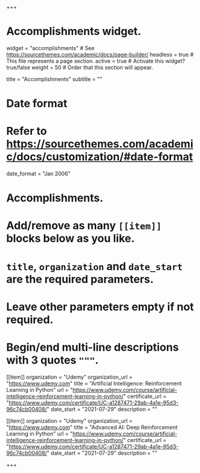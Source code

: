 +++
# Accomplishments widget.
widget = "accomplishments"  # See https://sourcethemes.com/academic/docs/page-builder/
headless = true  # This file represents a page section.
active = true  # Activate this widget? true/false
weight = 50  # Order that this section will appear.

title = "Accomplish&shy;ments"
subtitle = ""

# Date format
#   Refer to https://sourcethemes.com/academic/docs/customization/#date-format
date_format = "Jan 2006"

# Accomplishments.
#   Add/remove as many `[[item]]` blocks below as you like.
#   `title`, `organization` and `date_start` are the required parameters.
#   Leave other parameters empty if not required.
#   Begin/end multi-line descriptions with 3 quotes `"""`.

[[item]]
  organization = "Udemy"
  organization_url = "https://www.udemy.com"
  title = "Artificial Intelligence: Reinforcement Learning in Python"
  url = "https://www.udemy.com/course/artificial-intelligence-reinforcement-learning-in-python/"
  certificate_url = "https://www.udemy.com/certificate/UC-a1287471-29ab-4a1e-95d3-96c74cb00408/"
  date_start = "2021-07-29"
  description = ""
  
[[item]]
  organization = "Udemy"
  organization_url = "https://www.udemy.com"
  title = "Advanced AI: Deep Reinforcement Learning in Python"
  url = "https://www.udemy.com/course/artificial-intelligence-reinforcement-learning-in-python/"
  certificate_url = "https://www.udemy.com/certificate/UC-a1287471-29ab-4a1e-95d3-96c74cb00408/"
  date_start = "2021-07-29"
  description = ""

+++
